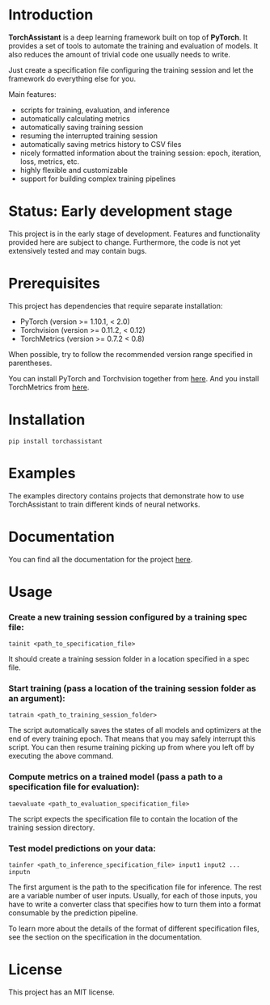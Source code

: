 # Introduction

**TorchAssistant** is a deep learning framework built on top of **PyTorch**. 
It provides a set of tools to automate the training and evaluation of models. 
It also reduces the amount of trivial code one usually needs to write.

Just create a specification file configuring the training session and let 
the framework do everything else for you.

Main features:
- scripts for training, evaluation, and inference
- automatically calculating metrics
- automatically saving training session
- resuming the interrupted training session
- automatically saving metrics history to CSV files
- nicely formatted information about the training session: epoch, iteration, loss, metrics, etc.
- highly flexible and customizable
- support for building complex training pipelines

# Status: Early development stage

This project is in the early stage of development.
Features and functionality provided here are subject to change.
Furthermore, the code is not yet extensively tested and may contain bugs.

# Prerequisites

This project has dependencies that require separate installation:
- PyTorch (version >= 1.10.1, < 2.0)
- Torchvision (version >= 0.11.2, < 0.12)
- TorchMetrics (version >= 0.7.2 < 0.8)

When possible, try to follow the recommended version range specified in parentheses.

You can install PyTorch and Torchvision together from 
[here](https://pytorch.org/get-started/locally/).
And you install TorchMetrics from 
[here](https://torchmetrics.readthedocs.io/en/stable/pages/quickstart.html).

# Installation

```
pip install torchassistant
```

# Examples

The examples directory contains projects that demonstrate how to use
TorchAssistant to train different kinds of neural networks.

# Documentation

You can find all the documentation for the project 
[here](https://github.com/X-rayLaser/TorchAssistant/wiki).

# Usage

### Create a new training session configured by a training spec file:
```
tainit <path_to_specification_file>
```
It should create a training session folder in a location specified in
a spec file.

### Start training (pass a location of the training session folder as an argument):
```
tatrain <path_to_training_session_folder>
```

The script automatically saves the states of all models and optimizers 
at the end of every training epoch. That means that you may safely 
interrupt this script. You can then resume training picking up from 
where you left off by executing the above command.

### Compute metrics on a trained model (pass a path to a specification file for evaluation):
```
taevaluate <path_to_evaluation_specification_file>
```
The script expects the specification file to contain the location of the 
training session directory.

### Test model predictions on your data:
```
tainfer <path_to_inference_specification_file> input1 input2 ... inputn
```
The first argument is the path to the specification file for inference.
The rest are a variable number of user inputs. Usually, for each of those inputs, 
you have to write a converter class that specifies how to
turn them into a format consumable by the prediction pipeline.

To learn more about the details of the format of different specification
files, see the section on the specification in the documentation.

# License

This project has an MIT license.